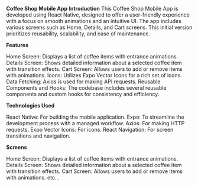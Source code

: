 **Coffee Shop Mobile App**
**Introduction**
This Coffee Shop Mobile App is developed using React Native, designed to offer a user-friendly experience with a focus on smooth animations and an intuitive UI. The app includes various screens such as Home, Details, and Cart screens. This initial version prioritizes reusability, scalability, and ease of maintenance.

**Features**

Home Screen: Displays a list of coffee items with entrance animations.
Details Screen: Shows detailed information about a selected coffee item with transition effects.
Cart Screen: Allows users to add or remove items with animations.
Icons: Utilizes Expo Vector Icons for a rich set of icons.
Data Fetching: Axios is used for making API requests.
Reusable Components and Hooks: The codebase includes several reusable components and custom hooks for consistency and efficiency.

**Technologies Used**

React Native: For building the mobile application.
Expo: To streamline the development process with a managed workflow.
Axios: For making HTTP requests.
Expo Vector Icons: For icons.
React Navigation: For screen transitions and navigation.

**Screens**

Home Screen: Displays a list of coffee items with entrance animations.
Details Screen: Shows detailed information about a selected coffee item with transition effects.
Cart Screen: Allows users to add or remove items with animations.
etc...
